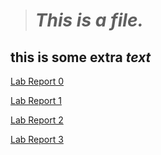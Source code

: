 > # *This is a **file.***
## this is some extra *text*
[Lab Report 0](lab-report-1-week-0.html)  

[Lab Report 1](lab-report-1-week-1.html)

[Lab Report 2](lab-report-2-week-3.html)

[Lab Report 3](lab-report-3-week-5.html)
